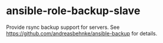 # ansible-role-backup-slave
Provide rsync backup support for servers. See https://github.com/andreasbehnke/ansible-backup for details.
